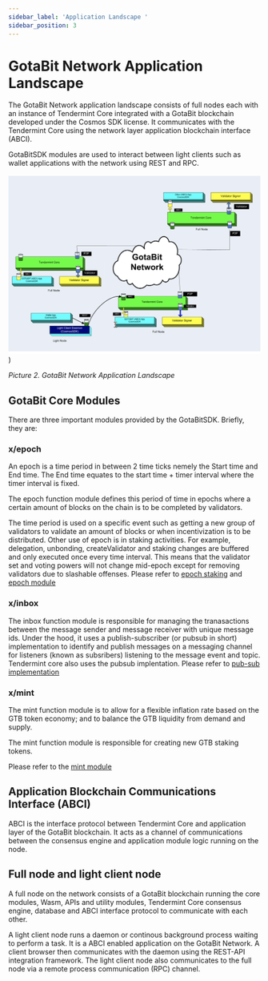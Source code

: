 ```yaml
---
sidebar_label: 'Application Landscape '
sidebar_position: 3
---
```


# GotaBit Network Application Landscape

The GotaBit Network application landscape consists of full nodes each with an instance of Tendermint Core integrated with a GotaBit blockchain developed under the Cosmos SDK license. It communicates with the Tendermint Core using the network layer application blockchain interface (ABCI). 

GotaBitSDK modules are used to interact between light clients such as wallet applications with the network using REST and RPC.

![GTBNetworkLandscape](../../static/img/97b161ab8f6c41d1e03dd948c1070fcecf9f8759a74b5a5072530b87a28695e6.png)  
)  
  
*Picture 2. GotaBit Network Application Landscape*

## GotaBit Core Modules
There are three important modules provided by the GotaBitSDK. Briefly, they are:

### x/epoch
An epoch is a time period in between 2 time ticks nemely the Start time and End time.  The End time equates to the start time + timer interval where the timer interval is fixed. 

The epoch function module defines this period of time in epochs where a certain amount of blocks on the chain is to be completed by validators.

The time period is used on a specific event such as getting a new group of validators to validate an amount of blocks or when incentivization is to be distributed. Other use of epoch is in staking activities. For example, delegation, unbonding, createValidator and staking changes are buffered and only executed once every time interval. This means that the validator set and voting powers will not change mid-epoch except for removing validators due to slashable offenses. Please refer to [epoch staking](https://github.com/cosmos/cosmos-sdk/discussions/8328) and [epoch module](/docs/core/modules/epochs/README.md)

### x/inbox
The inbox function module is responsible for managing the tranasactions between the message sender and message receiver with unique message ids. Under the hood, it uses a publish-subscriber (or pubsub in short) implementation to identify and publish messages on a messaging channel for listeners (known as subsribers) listening to the message event and topic. Tendermint core also uses the pubsub implentation. Please refer to [pub-sub implementation](https://github.com/cosmos/cosmos-sdk/issues/4084)

### x/mint
The mint function module is to allow for a flexible inflation rate based on the GTB token economy; and to balance the GTB liquidity from demand and supply. 

The mint function module is responsible for creating new GTB staking tokens.

Please refer to the [mint module](/docs/core/modules/mint/README.md)


## Application Blockchain Communications Interface (ABCI)
ABCI is the interface protocol between Tendermint Core and application layer of the GotaBit blockchain. It acts as a channel of communications between the consensus engine and application module logic running on the node. 

## Full node and light client node
A full node on the network consists of a GotaBit blockchain running the core modules, Wasm, APIs and utility modules, Tendermint Core consensus engine, database and ABCI interface protocol to communicate with each other.

A light client node runs a daemon or continous background process waiting to perform a task. It is a ABCI enabled application on the GotaBit Network.  A client browser then communicates with the daemon using the REST-API integration framework. The light client node also communicates to the full node via a remote process communication (RPC) channel.
